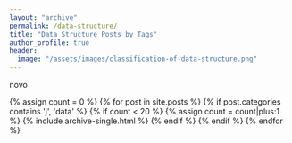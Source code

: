 ```yaml
---
layout: "archive"
permalink: /data-structure/
title: "Data Structure Posts by Tags"
author_profile: true
header:
  image: "/assets/images/classification-of-data-structure.png"
---
```

novo

{% assign count = 0 %}
{% for post in site.posts %}
  {% if post.categories contains 'j', 'data' %}
    {% if count < 20 %}
      {% assign count = count|plus:1 %}
      {% include archive-single.html %}
    {% endif %}
  {% endif %}
{% endfor %}
